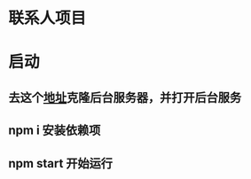 # 联系人项目

# 启动

## 去这个[地址](https://github.com/sethvoler/contactServer)克隆后台服务器，并打开后台服务

## npm i 安装依赖项

## npm start 开始运行